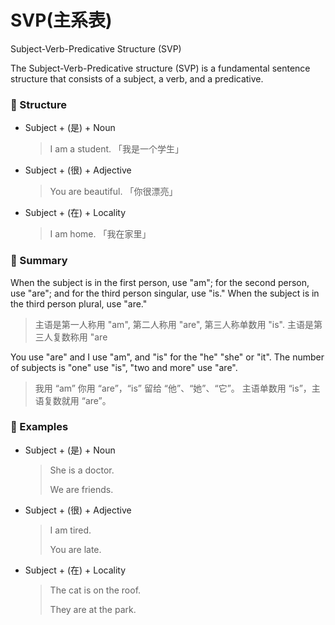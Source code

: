 # SVP(主系表)

Subject-Verb-Predicative Structure (SVP)

The Subject-Verb-Predicative structure (SVP) is a fundamental sentence structure that consists of a subject, a verb, and a predicative.

### 🎈 Structure

- Subject + (是) + Noun

  > I am a student. 「我是一个学生」

- Subject + (很) + Adjective

  > You are beautiful. 「你很漂亮」

- Subject + (在) + Locality
  > I am home. 「我在家里」

### 🚩 Summary

When the subject is in the first person, use "am"; for the second person, use "are"; and for the third person singular, use "is." When the subject is in the third person plural, use "are."

> 主语是第一人称用 "am", 第二人称用 "are", 第三人称单数用 "is". 主语是第三人复数称用 "are

You use "are" and I use "am", and "is" for the "he" "she" or "it". The number of subjects is "one" use "is", "two and more" use "are".

> 我用 “am” 你用 “are”，“is” 留给 “他”、“她”、“它”。 主语单数用 “is”，主语复数就用 “are”。

### 🌰 Examples

- Subject + (是) + Noun

  > She is a doctor.
  >
  > We are friends.

- Subject + (很) + Adjective

  > I am tired.
  >
  > You are late.

- Subject + (在) + Locality

  > The cat is on the roof.
  >
  > They are at the park.
